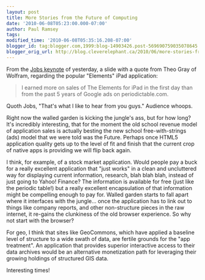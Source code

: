 ```yaml
---
layout: post
title: More Stories from the Future of Computing
date: '2010-06-08T05:23:00.000-07:00'
author: Paul Ramsey
tags: 
modified_time: '2010-06-08T05:35:16.208-07:00'
blogger_id: tag:blogger.com,1999:blog-14903426.post-569690759035078645
blogger_orig_url: http://blog.cleverelephant.ca/2010/06/more-stories-from-future-of-computing.html
---
```


From the [Jobs keynote](http://www.apple.com/quicktime/qtv/wwdc10/index.html) of yesterday, a slide with a quote from Theo Gray of Wolfram, regarding the popular "Elements" iPad application:

<blockquote>I earned more on sales of The Elements for iPad in the first day than from the past 5 years of Google ads on periodictable.com.</blockquote>

Quoth Jobs, "That's what I like to hear from you guys." Audience whoops.

Right now the walled garden is kicking the jungle's ass, but for how long? It's incredibly interesting, that for the moment the old school revenue model of application sales is actually besting the new school free-with-strings (ads) model that we were told was the Future. Perhaps once HTML5 application quality gets up to the level of fit and finish that the current crop of native apps is providing we will flip back again.

I think, for example, of a stock market application. Would people pay a buck for a really excellent application that "just works" in a clean and uncluttered way for displaying current information, research, blah blah blah, instead of just going to Yahoo! Finance? The information is available for free (just like the periodic table!) but a really excellent encapsulation of that information might be compelling enough to pay for. Walled garden starts to fall apart where it interfaces with the jungle... once the application has to link out to things like company reports, and other non-structure pieces in the raw internet, it re-gains the clunkiness of the old browser experience. So why not start with the browser?

For geo, I think that sites like GeoCommons, which have applied a baseline level of structure to a wide swath of data, are fertile grounds for the "app treatment". An application that provides superior interactive access to their data archives would be an alternative monetization path for leveraging their growing holdings of structured GIS data.

Interesting times!

